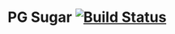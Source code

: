 # PG Sugar [![Build Status](https://secure.travis-ci.org/connrs/node-pg-sugar.png?branch=master)](http://travis-ci.org/connrs/node-pg-sugar)

